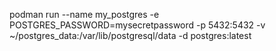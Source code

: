 podman run --name my_postgres -e POSTGRES_PASSWORD=mysecretpassword -p 5432:5432 -v ~/postgres_data:/var/lib/postgresql/data -d postgres:latest
